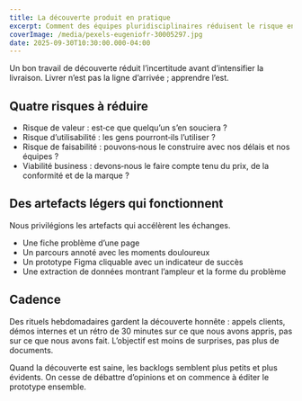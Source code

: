 ```yaml
---
title: La découverte produit en pratique
excerpt: Comment des équipes pluridisciplinaires réduisent le risque en apprenant plus tôt et à moindre coût.
coverImage: /media/pexels-eugeniofr-30005297.jpg
date: 2025-09-30T10:30:00.000-04:00
---
```


Un bon travail de découverte réduit l’incertitude avant d’intensifier la livraison. Livrer n’est pas la ligne d’arrivée ; apprendre l’est.

## Quatre risques à réduire

- Risque de valeur : est‑ce que quelqu’un s’en souciera ?
- Risque d’utilisabilité : les gens pourront‑ils l’utiliser ?
- Risque de faisabilité : pouvons‑nous le construire avec nos délais et nos équipes ?
- Viabilité business : devons‑nous le faire compte tenu du prix, de la conformité et de la marque ?

## Des artefacts légers qui fonctionnent

Nous privilégions les artefacts qui accélèrent les échanges.

- Une fiche problème d’une page
- Un parcours annoté avec les moments douloureux
- Un prototype Figma cliquable avec un indicateur de succès
- Une extraction de données montrant l’ampleur et la forme du problème

## Cadence

Des rituels hebdomadaires gardent la découverte honnête : appels clients, démos internes et un rétro de 30 minutes sur ce que nous avons appris, pas sur ce que nous avons fait. L’objectif est moins de surprises, pas plus de documents.

Quand la découverte est saine, les backlogs semblent plus petits et plus évidents. On cesse de débattre d’opinions et on commence à éditer le prototype ensemble.

